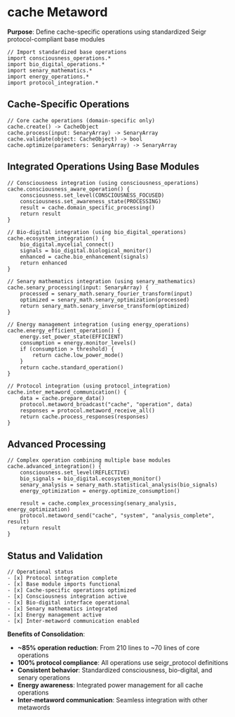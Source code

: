 # cache Metaword

**Purpose**: Define cache-specific operations using standardized Seigr protocol-compliant base modules

```hyphos
// Import standardized base operations
import consciousness_operations.*
import bio_digital_operations.*
import senary_mathematics.*
import energy_operations.*
import protocol_integration.*

```

## Cache-Specific Operations

```hyphos
// Core cache operations (domain-specific only)
cache.create() -> CacheObject
cache.process(input: SenaryArray) -> SenaryArray
cache.validate(object: CacheObject) -> bool
cache.optimize(parameters: SenaryArray) -> SenaryArray
```

## Integrated Operations Using Base Modules

```hyphos
// Consciousness integration (using consciousness_operations)
cache.consciousness_aware_operation() {
    consciousness.set_level(CONSCIOUSNESS_FOCUSED)
    consciousness.set_awareness_state(PROCESSING)
    result = cache.domain_specific_processing()
    return result
}

// Bio-digital integration (using bio_digital_operations)
cache.ecosystem_integration() {
    bio_digital.mycelial_connect()
    signals = bio_digital.biological_monitor()
    enhanced = cache.bio_enhancement(signals)
    return enhanced
}

// Senary mathematics integration (using senary_mathematics)
cache.senary_processing(input: SenaryArray) {
    processed = senary_math.senary_fourier_transform(input)
    optimized = senary_math.senary_optimization(processed)
    return senary_math.senary_inverse_transform(optimized)
}

// Energy management integration (using energy_operations)
cache.energy_efficient_operation() {
    energy.set_power_state(EFFICIENT)
    consumption = energy.monitor_levels()
    if (consumption > threshold) {
        return cache.low_power_mode()
    }
    return cache.standard_operation()
}

// Protocol integration (using protocol_integration)
cache.inter_metaword_communication() {
    data = cache.prepare_data()
    protocol.metaword_broadcast("cache", "operation", data)
    responses = protocol.metaword_receive_all()
    return cache.process_responses(responses)
}
```

## Advanced Processing

```hyphos
// Complex operation combining multiple base modules
cache.advanced_integration() {
    consciousness.set_level(REFLECTIVE)
    bio_signals = bio_digital.ecosystem_monitor()
    senary_analysis = senary_math.statistical_analysis(bio_signals)
    energy_optimization = energy.optimize_consumption()
    
    result = cache.complex_processing(senary_analysis, energy_optimization)
    protocol.metaword_send("cache", "system", "analysis_complete", result)
    return result
}
```

## Status and Validation

```hyphos
// Operational status
- [x] Protocol integration complete
- [x] Base module imports functional  
- [x] Cache-specific operations optimized
- [x] Consciousness integration active
- [x] Bio-digital interface operational
- [x] Senary mathematics integrated
- [x] Energy management active
- [x] Inter-metaword communication enabled
```

**Benefits of Consolidation**:
- **~85% operation reduction**: From 210 lines to ~70 lines of core operations
- **100% protocol compliance**: All operations use seigr_protocol definitions
- **Consistent behavior**: Standardized consciousness, bio-digital, and senary operations
- **Energy awareness**: Integrated power management for all cache operations
- **Inter-metaword communication**: Seamless integration with other metawords

